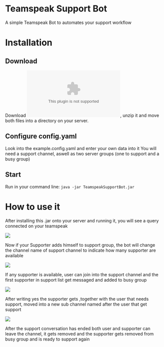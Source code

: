 # Teamspeak Support Bot
A simple Teamspeak Bot to automates your support workflow

# Installation
## Download
Download ![TeamspeakSupportBot.zip](https://github.com/Authum09/TeamspeakSupportBot/releases/download/v1.0/TeamspeakSupportBot.zip), unzip it and move both files into a directory on your server.
## Configure config.yaml
Look into the example.config.yaml and enter your own data into it
You will need a support channel, aswell as two server groups (one to support and a busy group)
## Start
Run in your command line: `java -jar TeamspeakSupportBot.jar`
# How to use it
After installing this .jar onto your server and running it, you will see a query connected on your teamspeak

![](https://uploads.authum.de/XISO8/RItOhOji94.png/raw)

Now if your Supporter adds himself to support group, the bot will change the channel name of support channel to indicate how many supporter are available

![](https://uploads.authum.de/XISO8/yaPAhoMe18.png/raw)

If any supporter is available, user can join into the support channel and the first supporter in support list get messaged and added to busy group

![](https://uploads.authum.de/XISO8/mAHotEWA08.png/raw)

After writing yes the supporter gets ,together with the user that needs support, moved into a new sub channel named after the user that get support

![](https://uploads.authum.de/XISO8/JIHuPEVa04.png/raw)

After the support conversation has ended both user and supporter can leave the channel, 
it gets removed and the supporter gets removed from busy group and is ready to support again
